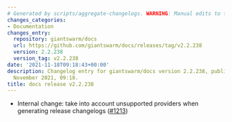 ```yaml
---
# Generated by scripts/aggregate-changelogs. WARNING: Manual edits to this files will be overwritten.
changes_categories:
- Documentation
changes_entry:
  repository: giantswarm/docs
  url: https://github.com/giantswarm/docs/releases/tag/v2.2.238
  version: 2.2.238
  version_tag: v2.2.238
date: '2021-11-18T09:18:43+00:00'
description: Changelog entry for giantswarm/docs version 2.2.238, published on 18
  November 2021, 09:18.
title: docs release v2.2.238
---
```


- Internal change: take into account unsupported providers when generating release changelogs ([#1213](https://github.com/giantswarm/docs/pull/1213))

